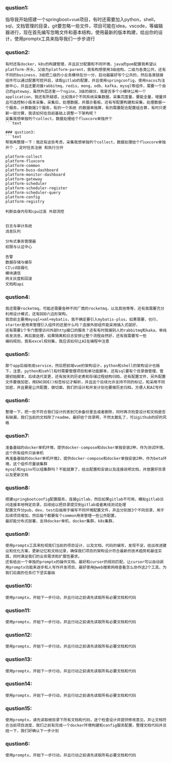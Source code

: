### qustion1:
指导我开始搭建一个springboot+vue项目，有时还需要加入python，shell，sql，文档管理的目录，git要忽略一些文件，项目可能在idea，vscode，等编辑器进行，现在首先编写忽略文件和基本结构，使用最新的版本构建，给出你的设计，使用promptx工具来指导我们一步步进行

### qustion2:
```text
有时还有docker，k8s的构建管理，并且区分配置和不同环境，java的pom配置我希望以platform-开头，父级为platform-parent，我有构想使用3级结构，二级为各类公共，还有不同的business，3级把二级的小业务模块在分一分，启动器最好写个公共的，然后各类链接组件可以通过配置可控开启，读取gitlab的配置，并且使用springconfig，使用nacos为注册中心，并且还要对接rabbitmq，redis，mong，odb，kafka，mysql等组件，需要一个自己的gateway，虽然外层还套一个nginx，3级的细分，我是否多个小模块公用一个application，我还有所疑惑，比如我4个不同系统采集数据，采集完度量，要能全量，增量并且可选控制小版本采集，采集后，处理数据，并展示看板，还有写配置构建和采集，处理数据一个服务，计算数据1个服务，有的一个系统 的数据单独算，有的需要配合配置组合算，有时只更新一部分算，我该如何在目前基础上调整一下架构呢？
采集我想单独列个collect，数据处理给个fluxcore单独开个
```text

### qustion3:
```text
帮我再整理一下：我还有这些考虑，采集我想单独列个collect，数据处理给个fluxcore单独开个 ，定时任务注册 和执行分开

platform-collect
platform-fluxcore
platform-common
platform-buss-dashboard
platform-monitor-dashboard
platform-gateway
platform-scheduler
platform-scheduler-register
platform-scheduler-query
platform-config
platform-registry

判断自身内存和cpu过高 外部流控


日志与审计系统
消息队列

分布式事务管理器
权限与认证中心

告警
数据存储与缓存
CI\cd容器化
模块通信
网关灰度和回滚
文档和api
```

### qustion4:
```text
我还需要rocketmq，可能还需要各种不同厂商的rocketmq，以及其他等等，还有我需要充分利用设计模式，还有DDD六边形架构，
我目前主要用mysql+xml+mybatis，我不确定要引入mybatis-plus，如果需要，也行，starter是用来管理引入组件的还是什么吗？连接外部组件能采用插入式就好，
还有需要1个专门管理访问外部http接口的服务？还有有时我接别人的rabbitmq和kaka，单纯收发消息，再后面处理，如果隔离和日志安排让整个流程自然好，还有我需要写一些
编码规则，我有excel规则集，我应该如何让AI在编程中注意
```
### qustion5:
```text
那个app后缀改成service，然后把前端vue的架构设计，python和shell的架构设计也搞下，注意，python和sehll有时需要管理项目和单功能脚本，还有sql要有个目录做管理，管理初始脚本，后续迭代变更，还有按天的历史表和存储过程结构归档，还有配置文件，另外配置文件要做加密，用ENCODE()标签标记才解析，并且这个后续允许支持不同的标记，和采用不同加密，并且要是公共配置，做切面，我们的设计和开发计划也要做历史归档，方便人和AI写作
```

### qustion6:
```text
整理一下，把一些不符合我们设计的丢到冗余备份里去或者删除，同时再次检查设计和文档是否有缺漏，我们当前的文档除了readme，最好给个目录啊，不然太散乱了，可以github的好的风格
```

### qustion7:
```text
准备基础的docker单机环境，提供docker-compose和docker单独安装2种，作为测试环境，这个所有组件只装单机
再准备基础的docker单机环境2，提供docker-compose和docker单独安装2种，作为beta环境，这个组件尽量装集群
mysql和nginx可以组集群吗？不能就算了，给出配置和安装以及连接说明文档，并放置好目录以及更新文档
```


### qustion8:
```text
搭建springbootconfig配置服务，连接gitlab，然后如果gitlab不可用，模拟gitlab访问连接本地特定目录，后续给以把目录提交到gitlab或者离线测试处理
配置文件分pub，dev，test后缀用于编写不同环境配置文件，并且分别放3个不同目录，用于后续项目增加，然后每个都要有个common用来管理一些公共配置，
最好能分布式部署，支持docker单机，docker集群，k8s集群，
```

### qustion9:
```text
使用promptx工具来检视我们当前的项目设计，以及文档，代码的编写，发现不足，给出改进建议和优化方案，更新记忆和文档记录，确保我们项目的架构设计符合最新的技术趋势和最佳实践，同时满足我们的业务需求和扩展性要求。
还有给出一个单独的promptx的操作文档，最好和cursor的规则匹配，让cursor可以自动调用promptx功能来逐步和人写作开发项目，最好使用@web搜索网络查看怎么协作这2个工具，为我们后面的任务打下坚实基础
```


### qustion10:
```text
使用promptx，开始下一步行动，并且行动之前请先读取所有必要文档和代码
```

### qustion11:
```text
使用promptx，开始下一步行动，并且行动之前请先读取所有必要文档和代码
```

### qustion12:
```text
使用promptx，开始下一步行动，并且行动之前请先读取所有必要文档和代码
```

### qustion13:
```text
使用promptx，开始下一步行动，并且行动之前请先读取所有必要文档和代码
```

### qustion14:
```text
使用promptx，开始下一步行动，并且行动之前请先读取所有必要文档和代码
```


### qustion15:
```text
使用promptx，请先读取根目录下所有文档和代码，逐个检查设计并提供修改意见，并让文档符合当前项目进度，我们之前有完成一个docker环境构建和config服务配置，整理文档代码并总结一下，我们好确认下一步计划
```

### qustion6:
```text
使用promptx，开始下一步行动，并且行动之前请先读取所有必要文档和代码
```